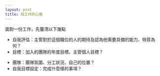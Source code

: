 ```yaml
---
layout: post
title: 找工作的心態
---
```


面對一份工作，先釐清以下幾點

- 自我評估：主管對於這個職位的人的期待及認為他需要具備的能力、特質為何？
- 目標：加入的團隊的年度目標、主管個人目標？

<!-- more -->
- 團隊：團隊氛圍、分工狀況、自己的位置？
- 自我目標設定：完成什麼樣的事項？


